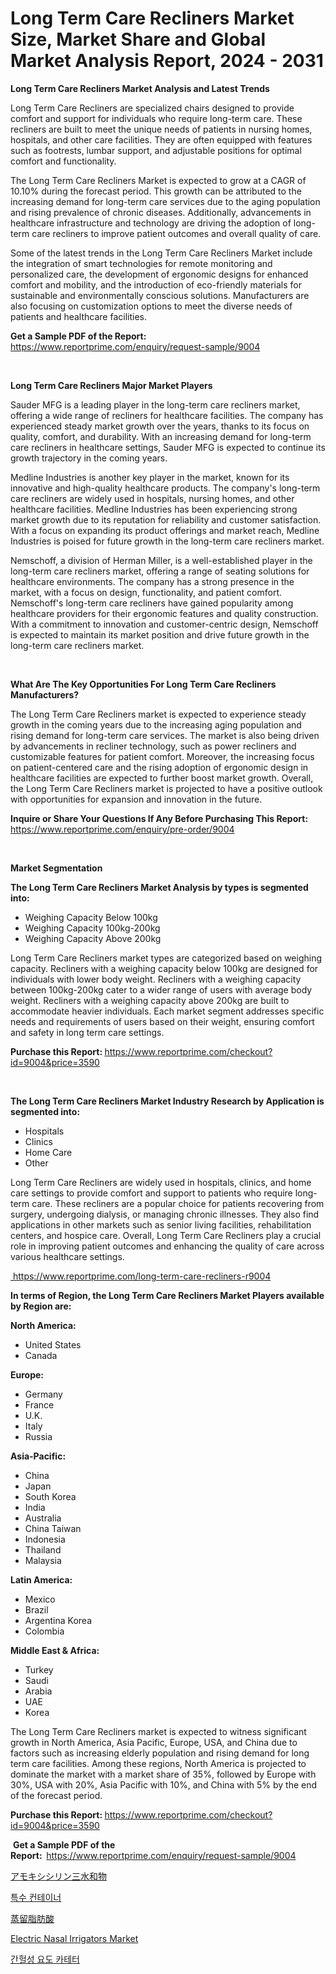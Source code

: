 <p><h1>Long Term Care Recliners Market Size, Market Share and Global Market Analysis Report, 2024 - 2031</h1></p><p><strong>Long Term Care Recliners Market Analysis and Latest Trends</strong></p>
<p><p>Long Term Care Recliners are specialized chairs designed to provide comfort and support for individuals who require long-term care. These recliners are built to meet the unique needs of patients in nursing homes, hospitals, and other care facilities. They are often equipped with features such as footrests, lumbar support, and adjustable positions for optimal comfort and functionality.</p><p>The Long Term Care Recliners Market is expected to grow at a CAGR of 10.10% during the forecast period. This growth can be attributed to the increasing demand for long-term care services due to the aging population and rising prevalence of chronic diseases. Additionally, advancements in healthcare infrastructure and technology are driving the adoption of long-term care recliners to improve patient outcomes and overall quality of care.</p><p>Some of the latest trends in the Long Term Care Recliners Market include the integration of smart technologies for remote monitoring and personalized care, the development of ergonomic designs for enhanced comfort and mobility, and the introduction of eco-friendly materials for sustainable and environmentally conscious solutions. Manufacturers are also focusing on customization options to meet the diverse needs of patients and healthcare facilities.</p></p>
<p><strong>Get a Sample PDF of the Report:&nbsp;</strong> <a href="https://www.reportprime.com/enquiry/request-sample/9004">https://www.reportprime.com/enquiry/request-sample/9004</a></p>
<p>&nbsp;</p>
<p><strong>Long Term Care Recliners Major Market Players</strong></p>
<p><p>Sauder MFG is a leading player in the long-term care recliners market, offering a wide range of recliners for healthcare facilities. The company has experienced steady market growth over the years, thanks to its focus on quality, comfort, and durability. With an increasing demand for long-term care recliners in healthcare settings, Sauder MFG is expected to continue its growth trajectory in the coming years.</p><p>Medline Industries is another key player in the market, known for its innovative and high-quality healthcare products. The company's long-term care recliners are widely used in hospitals, nursing homes, and other healthcare facilities. Medline Industries has been experiencing strong market growth due to its reputation for reliability and customer satisfaction. With a focus on expanding its product offerings and market reach, Medline Industries is poised for future growth in the long-term care recliners market.</p><p>Nemschoff, a division of Herman Miller, is a well-established player in the long-term care recliners market, offering a range of seating solutions for healthcare environments. The company has a strong presence in the market, with a focus on design, functionality, and patient comfort. Nemschoff's long-term care recliners have gained popularity among healthcare providers for their ergonomic features and quality construction. With a commitment to innovation and customer-centric design, Nemschoff is expected to maintain its market position and drive future growth in the long-term care recliners market.</p></p>
<p>&nbsp;</p>
<p><strong>What Are The Key Opportunities For Long Term Care Recliners Manufacturers?</strong></p>
<p><p>The Long Term Care Recliners market is expected to experience steady growth in the coming years due to the increasing aging population and rising demand for long-term care services. The market is also being driven by advancements in recliner technology, such as power recliners and customizable features for patient comfort. Moreover, the increasing focus on patient-centered care and the rising adoption of ergonomic design in healthcare facilities are expected to further boost market growth. Overall, the Long Term Care Recliners market is projected to have a positive outlook with opportunities for expansion and innovation in the future.</p></p>
<p><strong>Inquire or Share Your Questions If Any Before Purchasing This Report:</strong> <a href="https://www.reportprime.com/enquiry/pre-order/9004">https://www.reportprime.com/enquiry/pre-order/9004</a></p>
<p>&nbsp;</p>
<p><strong>Market Segmentation</strong></p>
<p><strong>The Long Term Care Recliners Market Analysis by types is segmented into:</strong></p>
<p><ul><li>Weighing Capacity Below 100kg</li><li>Weighing Capacity 100kg-200kg</li><li>Weighing Capacity Above 200kg</li></ul></p>
<p><p>Long Term Care Recliners market types are categorized based on weighing capacity. Recliners with a weighing capacity below 100kg are designed for individuals with lower body weight. Recliners with a weighing capacity between 100kg-200kg cater to a wider range of users with average body weight. Recliners with a weighing capacity above 200kg are built to accommodate heavier individuals. Each market segment addresses specific needs and requirements of users based on their weight, ensuring comfort and safety in long term care settings.</p></p>
<p><strong>Purchase this Report:&nbsp;</strong><a href="https://www.reportprime.com/checkout?id=9004&price=3590">https://www.reportprime.com/checkout?id=9004&price=3590</a></p>
<p>&nbsp;</p>
<p><strong>The Long Term Care Recliners Market Industry Research by Application is segmented into:</strong></p>
<p><ul><li>Hospitals</li><li>Clinics</li><li>Home Care</li><li>Other</li></ul></p>
<p><p>Long Term Care Recliners are widely used in hospitals, clinics, and home care settings to provide comfort and support to patients who require long-term care. These recliners are a popular choice for patients recovering from surgery, undergoing dialysis, or managing chronic illnesses. They also find applications in other markets such as senior living facilities, rehabilitation centers, and hospice care. Overall, Long Term Care Recliners play a crucial role in improving patient outcomes and enhancing the quality of care across various healthcare settings.</p></p>
<p><a href="https://www.reportprime.com/long-term-care-recliners-r9004">&nbsp;https://www.reportprime.com/long-term-care-recliners-r9004</a></p>
<p><strong>In terms of Region, the Long Term Care Recliners Market Players available by Region are:</strong></p>
<p>
    <p> <strong> North America: </strong>
        <ul>
            <li>United States</li>
            <li>Canada</li>
        </ul>
        </p> 
    <p> <strong> Europe: </strong>
        <ul>
            <li>Germany</li>
            <li>France</li>
            <li>U.K.</li>
            <li>Italy</li>
            <li>Russia</li>
        </ul>
        </p> 
    <p> <strong> Asia-Pacific: </strong>
        <ul>
            <li>China</li>
            <li>Japan</li>
            <li>South Korea</li>
            <li>India</li>
            <li>Australia</li>
            <li>China Taiwan</li>
            <li>Indonesia</li>
            <li>Thailand</li>
            <li>Malaysia</li>
        </ul>
        </p> 
    <p> <strong> Latin America: </strong>
        <ul>
            <li>Mexico</li>
            <li>Brazil</li>
            <li>Argentina Korea</li>
            <li>Colombia</li>
        </ul>
        </p> 
    <p> <strong> Middle East & Africa: </strong>
        <ul>
            <li>Turkey</li>
            <li>Saudi</li>
            <li>Arabia</li>
            <li>UAE</li>
            <li>Korea</li>
        </ul>
    </p>
    </p>
<p><p>The Long Term Care Recliners market is expected to witness significant growth in North America, Asia Pacific, Europe, USA, and China due to factors such as increasing elderly population and rising demand for long term care facilities. Among these regions, North America is projected to dominate the market with a market share of 35%, followed by Europe with 30%, USA with 20%, Asia Pacific with 10%, and China with 5% by the end of the forecast period.</p></p>
<p><strong>Purchase this Report: </strong><a href="https://www.reportprime.com/checkout?id=9004&price=3590">https://www.reportprime.com/checkout?id=9004&price=3590</a></p>
<p>&nbsp;<strong>Get a Sample PDF of the Report:&nbsp;&nbsp;</strong><a href="https://www.reportprime.com/enquiry/request-sample/9004">https://www.reportprime.com/enquiry/request-sample/9004</a></p>
<p><strong></strong></p>
<p><p><a href="https://github.com/Sophiaard2003/Market-Research-Report-List-1/blob/main/984472923299.md">アモキシシリン三水和物</a></p><p><a href="https://github.com/nuekbpymrrz5/Market-Research-Report-List-1/blob/main/514634621218.md">특수 컨테이너</a></p><p><a href="https://github.com/hilmi-2a/Market-Research-Report-List-1/blob/main/741506223298.md">蒸留脂肪酸</a></p><p><a href="https://github.com/jerrycopelandthomaswsqd8q/Market-Research-Report-List-2/blob/main/electric-nasal-irrigators-market.md">Electric Nasal Irrigators Market</a></p><p><a href="https://github.com/BrettWeberrt8767765/Market-Research-Report-List-1/blob/main/460153135324.md">간헐성 요도 카테터</a></p></p>
